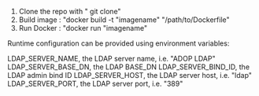 1. Clone the repo with " git clone"
2. Build image : "docker build -t "imagename" "/path/to/Dockerfile"
3. Run Docker : "docker run "imagename"

Runtime configuration can be provided using environment variables:

LDAP_SERVER_NAME, the LDAP server name, i.e. "ADOP LDAP"
LDAP_SERVER_BASE_DN, the LDAP BASE_DN
LDAP_SERVER_BIND_ID, the LDAP admin bind ID
LDAP_SERVER_HOST, the LDAP server host, i.e. "ldap"
LDAP_SERVER_PORT, the LDAP server port, i.e. "389"
